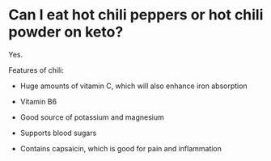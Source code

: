 # Can I eat hot chili peppers or hot chili powder on keto?

Yes.

Features of chili:

- Huge amounts of vitamin C, which will also enhance iron absorption

- Vitamin B6

- Good source of potassium and magnesium

- Supports blood sugars

- Contains capsaicin, which is good for pain and inflammation